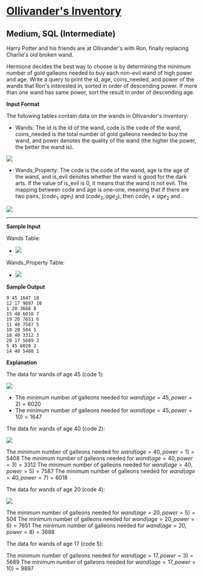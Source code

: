 # [Ollivander's Inventory](https://www.hackerrank.com/challenges/harry-potter-and-wands/problem?isFullScreen=true)

## Medium, SQL (Intermediate)
Harry Potter and his friends are at Ollivander's with Ron, finally replacing Charlie's old broken wand.

Hermione decides the best way to choose is by determining the minimum number of gold galleons needed to buy each non-evil wand of high power and age. Write a query to print the id, age, coins_needed, and power of the wands that Ron's interested in, sorted in order of descending power. If more than one wand has same power, sort the result in order of descending age.

**Input Format**

The following tables contain data on the wands in Ollivander's inventory:

- Wands: The id is the id of the wand, code is the code of the wand, coins_needed is the total number of gold galleons needed to buy the wand, and power denotes the quality of the wand (the higher the power, the better the wand is). 

![](https://s3.amazonaws.com/hr-challenge-images/19502/1458538092-b2a8163a74-ScreenShot2016-03-08at12.13.39AM.png)

- Wands_Property: The code is the code of the wand, age is the age of the wand, and is_evil denotes whether the wand is good for the dark arts. If the value of is_evil is 0, it means that the wand is not evil. The mapping between code and age is one-one, meaning that if there are two pairs, $(code_1, age_1)$ and $(code_2, age_2)$, then $code_1 ≠ age_2$ and .

![](https://s3.amazonaws.com/hr-challenge-images/19502/1458538221-18c4092b7d-ScreenShot2016-03-08at12.13.53AM.png)

---

**Sample Input**

Wands Table: 

- ![](https://s3.amazonaws.com/hr-challenge-images/19502/1458538559-51bf29644e-ScreenShot2016-03-21at10.34.41AM.png)

Wands_Property Table: 

- ![](https://s3.amazonaws.com/hr-challenge-images/19502/1458538583-fd514566f9-ScreenShot2016-03-21at10.34.28AM.png)

**Sample Output**
```
9 45 1647 10
12 17 9897 10
1 20 3688 8
15 40 6018 7
19 20 7651 6
11 40 7587 5
10 20 504 5
18 40 3312 3
20 17 5689 3
5 45 6020 2
14 40 5408 1
```

**Explanation**

The data for wands of age 45 (code 1): 

![](https://s3.amazonaws.com/hr-challenge-images/19502/1458539700-2f319702ab-ScreenShot2016-03-21at11.23.06AM.png)

- The minimum number of galleons needed for $wand(age = 45, power = 2) = 6020$
- The minimum number of galleons needed for $wand(age = 45, power = 10) = 1647$

The data for wands of age 40 (code 2): 

![](https://s3.amazonaws.com/hr-challenge-images/19502/1458539909-ab79f7ff95-ScreenShot2016-03-21at11.23.14AM.png)

The minimum number of galleons needed for $wand(age = 40, power = 1) = 5408$
The minimum number of galleons needed for $wand(age = 40, power = 3) = 3312$
The minimum number of galleons needed for $wand(age = 40, power = 5) = 7587$ 
The minimum number of galleons needed for $wand(age = 40, power = 7) = 6018$


The data for wands of age 20 (code 4): 

![](https://s3.amazonaws.com/hr-challenge-images/19502/1458540035-d950b9c900-ScreenShot2016-03-21at11.23.25AM.png)

The minimum number of galleons needed for $wand(age = 20, power = 5) = 504$
The minimum number of galleons needed for $wand(age = 20, power = 6) = 7651$
The minimum number of galleons needed for $wand(age = 20, power = 8) = 3688$

The data for wands of age 17 (code 5): 

The minimum number of galleons needed for $wand(age = 17, power = 3) = 5689$
The minimum number of galleons needed for $wand(age = 17, power = 10) = 9897$
